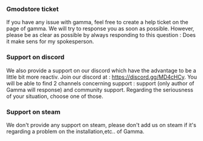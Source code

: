 ### Gmodstore ticket
If you have any issue with gamma, feel free to create a help ticket on the page of gamma. We will try to response you as soon as possible. However, please be as clear as possible by always responding to this question : Does it make sens for my spokesperson. 

### Support on discord

We also provide a support on our discord which have the advantage to be a little bit more reactiv. Join our discord at : https://discord.gg/MD4cHCy.
You will be able to find 2 channels concerning support : support (only author of Gamma will response) and community support.
Regarding the seriousness of your situation, choose one of those.

### Support on steam

We don't provide any support on steam, please don't add us on steam if it's regarding a problem on the installation,etc.. of Gamma.